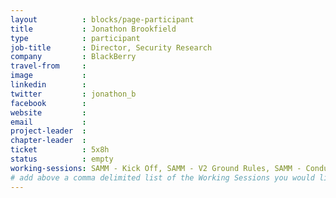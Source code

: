 ```yaml
---
layout          : blocks/page-participant
title           : Jonathon Brookfield
type            : participant
job-title       : Director, Security Research
company         : BlackBerry
travel-from     : 
image           :
linkedin        :
twitter         : jonathon_b
facebook        :
website         :
email           :
project-leader  :
chapter-leader  :
ticket          : 5x8h
status          : empty
working-sessions: SAMM - Kick Off, SAMM - V2 Ground Rules, SAMM - Conducting Assessments, Threat Modeling Diagramming Techniques, Threat Modeling Where do I Start?, Hands on Threat Modeling Juice Shop (Architecture), Hands on Threat Modeling Juice Shop (Deployment & Operations), Hands on Threat Modeling Juice Shop (New features), Security Champions, Hands on Threat Modeling Juice Shop (Attacking 1), Security Guidance and Feedback in IDE, Software Defined Everything (SDx), Threat Modeling Scaling and Security Champions, Securing Legacy Applications, Hands on Threat Modeling Juice Shop (Attacking 2), Teaching Attacker perspective to Developers, Threat Modeling Cloud Migrations, Threat Modeling IoT Devices, Machine Learning and Security, Scaling Static Analysis Reviews and Deployments
# add above a comma delimited list of the Working Sessions you would like to attend (use the session's title)
---
```


<!-- put more details about participant here -->
